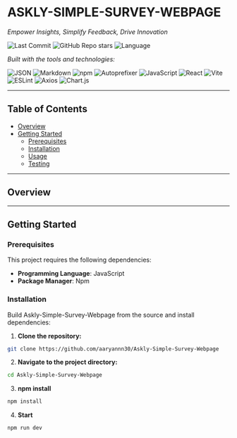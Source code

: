 # ASKLY-SIMPLE-SURVEY-WEBPAGE

*Empower Insights, Simplify Feedback, Drive Innovation*

![Last Commit](https://img.shields.io/github/last-commit/aaryannn30/Askly-Simple-Survey-Webpage)
![GitHub Repo stars](https://img.shields.io/github/stars/aaryannn30/Askly-Simple-Survey-Webpage?style=social)
![Language](https://img.shields.io/github/languages/top/aaryannn30/Askly-Simple-Survey-Webpage)

_Built with the tools and technologies:_

![JSON](https://img.shields.io/badge/JSON-000?style=flat&logo=json)
![Markdown](https://img.shields.io/badge/Markdown-000?style=flat&logo=markdown)
![npm](https://img.shields.io/badge/npm-000?style=flat&logo=npm)
![Autoprefixer](https://img.shields.io/badge/Autoprefixer-000?style=flat&logo=autoprefixer)
![JavaScript](https://img.shields.io/badge/JavaScript-000?style=flat&logo=javascript)
![React](https://img.shields.io/badge/React-000?style=flat&logo=react)
![Vite](https://img.shields.io/badge/Vite-000?style=flat&logo=vite)
![ESLint](https://img.shields.io/badge/ESLint-000?style=flat&logo=eslint)
![Axios](https://img.shields.io/badge/Axios-000?style=flat&logo=axios)
![Chart.js](https://img.shields.io/badge/Chart.js-000?style=flat&logo=chartdotjs)

---

## Table of Contents

- [Overview](#overview)
- [Getting Started](#getting-started)
  - [Prerequisites](#prerequisites)
  - [Installation](#installation)
  - [Usage](#usage)
  - [Testing](#testing)

---

## Overview

---

## Getting Started

### Prerequisites

This project requires the following dependencies:

- **Programming Language**: JavaScript
- **Package Manager**: Npm

### Installation

Build Askly-Simple-Survey-Webpage from the source and install dependencies:

1. **Clone the repository:**

```bash
git clone https://github.com/aaryannn30/Askly-Simple-Survey-Webpage
```

2. **Navigate to the project directory:**

```bash
cd Askly-Simple-Survey-Webpage
```

3. **npm install**
```bash
npm install
```

4. **Start**
```bash
npm run dev
```

